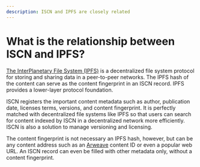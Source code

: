 ```yaml
---
description: ISCN and IPFS are closely related
---
```


# What is the relationship between ISCN and IPFS?

[The InterPlanetary File System (IPFS)](https://ipfs.tech/) is a decentralized file system protocol for storing and sharing data in a peer-to-peer networks. The IPFS hash of the content can serve as the content fingerprint in an ISCN record.  IPFS provides a lower-layer protocol foundation.

ISCN registers the important content metadata such as author, publication date, licenses terms, versions, and content fingerprint. It is perfectly matched with decentralized file systems like IPFS so that users can search for content indexed by ISCN in a decentralized network more efficiently.  ISCN is also a solution to manage versioning and licensing.

The content fingerprint is not necessary an IPFS hash, however, but can be any content address such as an [Arweave](https://www.arweave.org/) content ID or even a popular web URL. An ISCN record can even be filled with other metadata only, without a content fingerprint.
